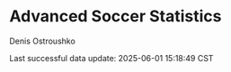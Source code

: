 # Advanced Soccer Statistics
Denis Ostroushko

<!-- gfm -->

Last successful data update: 2025-06-01 15:18:49 CST

